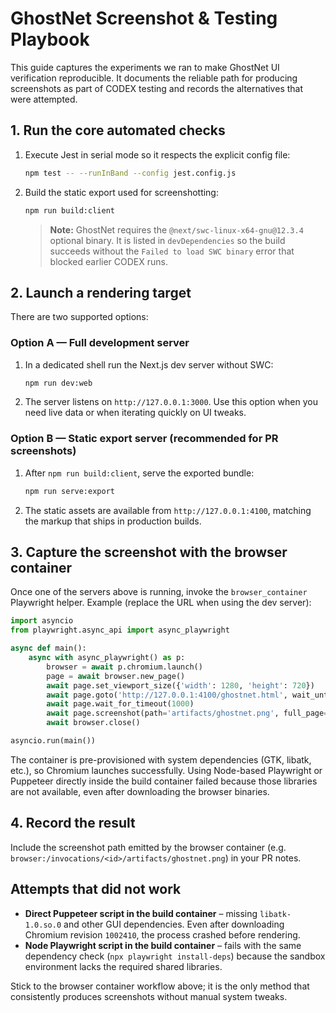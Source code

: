 # GhostNet Screenshot & Testing Playbook

This guide captures the experiments we ran to make GhostNet UI verification reproducible. It documents the reliable path for producing screenshots as part of CODEX testing and records the alternatives that were attempted.

## 1. Run the core automated checks

1. Execute Jest in serial mode so it respects the explicit config file:
   ```bash
   npm test -- --runInBand --config jest.config.js
   ```
2. Build the static export used for screenshotting:
   ```bash
   npm run build:client
   ```
   > **Note:** GhostNet requires the `@next/swc-linux-x64-gnu@12.3.4` optional binary. It is listed in `devDependencies` so the build succeeds without the `Failed to load SWC binary` error that blocked earlier CODEX runs.

## 2. Launch a rendering target

There are two supported options:

### Option A — Full development server

1. In a dedicated shell run the Next.js dev server without SWC:
   ```bash
   npm run dev:web
   ```
2. The server listens on `http://127.0.0.1:3000`. Use this option when you need live data or when iterating quickly on UI tweaks.

### Option B — Static export server (recommended for PR screenshots)

1. After `npm run build:client`, serve the exported bundle:
   ```bash
   npm run serve:export
   ```
2. The static assets are available from `http://127.0.0.1:4100`, matching the markup that ships in production builds.

## 3. Capture the screenshot with the browser container

Once one of the servers above is running, invoke the `browser_container` Playwright helper. Example (replace the URL when using the dev server):

```python
import asyncio
from playwright.async_api import async_playwright

async def main():
    async with async_playwright() as p:
        browser = await p.chromium.launch()
        page = await browser.new_page()
        await page.set_viewport_size({'width': 1280, 'height': 720})
        await page.goto('http://127.0.0.1:4100/ghostnet.html', wait_until='domcontentloaded')
        await page.wait_for_timeout(1000)
        await page.screenshot(path='artifacts/ghostnet.png', full_page=True)
        await browser.close()

asyncio.run(main())
```

The container is pre-provisioned with system dependencies (GTK, libatk, etc.), so Chromium launches successfully. Using Node-based Playwright or Puppeteer directly inside the build container failed because those libraries are not available, even after downloading the browser binaries.

## 4. Record the result

Include the screenshot path emitted by the browser container (e.g. `browser:/invocations/<id>/artifacts/ghostnet.png`) in your PR notes.

## Attempts that did **not** work

* **Direct Puppeteer script in the build container** – missing `libatk-1.0.so.0` and other GUI dependencies. Even after downloading Chromium revision `1002410`, the process crashed before rendering.
* **Node Playwright script in the build container** – fails with the same dependency check (`npx playwright install-deps`) because the sandbox environment lacks the required shared libraries.

Stick to the browser container workflow above; it is the only method that consistently produces screenshots without manual system tweaks.
